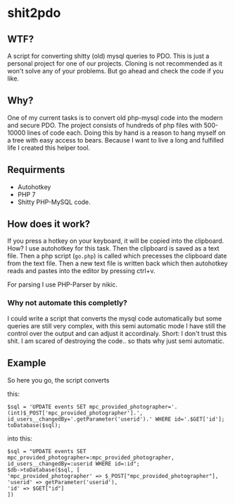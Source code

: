 # shit2pdo

## WTF?

A script for converting shitty (old) mysql queries to PDO. This is just a personal project for one of our projects. Cloning is not recommended as it won't solve any of your problems. But go ahead and check the code if you like.

## Why?
One of my current tasks is to convert old php-mysql code into the modern and secure PDO. The project consists of hundreds of php files with 500-10000 lines of code each. Doing this by hand is a reason to hang myself on a tree with easy access to bears. Because I want to live a long and fulfilled life I created this helper tool.

## Requirments
- Autohotkey
- PHP 7
- Shitty PHP-MySQL code.

## How does it work?
If you press a hotkey on your keyboard, it will be copied into the clipboard. How? I use autohotkey for this task. Then the clipboard is saved as a text file. Then a php script (`go.php`) is called which precesses the clipboard date from the text file. Then a new text file is written back which then autohotkey reads and pastes into the editor by pressing ctrl+v.

For parsing I use PHP-Parser by nikic.

### Why not automate this completly?
I could write a script that converts the mysql code automatically but some queries are still very complex, with this semi automatic mode I have still the control over the output and can adjust it accordinaly. Short: I don't trust this shit. I am scared of destroying the code.. so thats why just semi automatic.

## Example

So here you go, the script converts 

this:

```
$sql = 'UPDATE events SET mpc_provided_photographer='.(int)$_POST['mpc_provided_photographer'].', id_users__changedBy='.getParameter('userid').' WHERE id='.$GET['id'];
toDatabase($sql);
```

into this:

```
$sql = "UPDATE events SET mpc_provided_photographer=:mpc_provided_photographer, id_users__changedBy=:userid WHERE id=:id";
$db->toDatabase($sql, [
'mpc_provided_photographer' => $_POST["mpc_provided_photographer"],
'userid' => getParameter('userid'),
'id' => $GET["id"]
])
```


